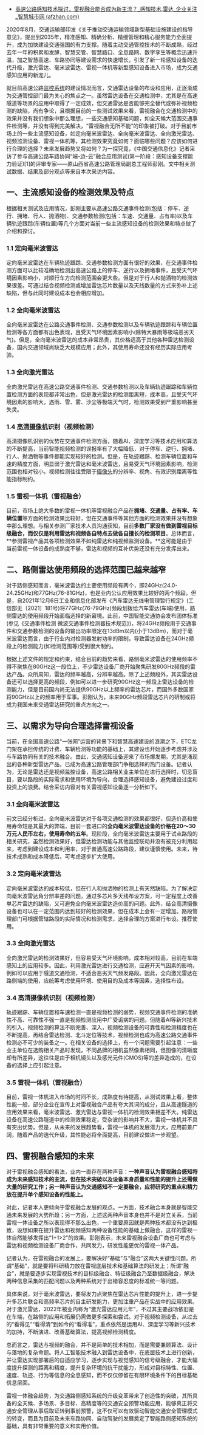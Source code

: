 - [高速公路感知技术探讨，雷视融合能否成为新主流？_感知技术,雷达_企业关注_智慧城市网 (afzhan.com)](https://www.afzhan.com/news/detail/88896.html)

2020年8月，交通运输部印发《关于推动交通运输领域新型基础设施建设的指导意见》，提出到2035年，精准感知、精确分析、精细管理和精心服务能力全面提升，成为加快建设交通强国的有力支撑。随着主动交通管控技术的不断成熟，经过去年一年的积累和发酵，智慧交管、智慧路口、全息路网、数字孪生等概念迅速升温，加之智慧高速、车路协同等建设需求的快速增长，引发了新一轮感知设备的迭代升级，激光雷达、毫米波雷达、雷视一体机等新型感知设备进入市场，成为交通感知应用的新宠儿。

就目前高速公路[监控系统](https://www.afzhan.com/chanpin-2764.html)的建设情况而言，交通雷达设备的布设和应用，正逐渐成为交通管控部门最为关心的焦点之一。虽然雷达设备在交通检测中，尤其是在高速隧道等场景的应用中取得了一定成效，但交通雷达是否能够完全替代或弥补视频检测的缺陷，尚有争论，且根据目前的一些测试效果来看，雷视融合在交通检测中的效果并没有我们想象中那么理想，一些交通感知基础问题，如全天候大范围交通事件检测等，并没有得到完美解决，“雷视融合无所不能”的印象被打破。对于目前市场上的一些主流感知设备，如定向毫米波雷达、全向毫米波雷达、全向激光雷达、视频监测设备、雷视一体机等，其检测效果究竟如何？面临哪些问题？应该如何进行合理的选择？未来发展趋势又将如何？为一探究竟，《中国交通信息化》记者采访了参与高速公路车路协同“端-边-云”融合应用测试(第一阶段：感知设备支撑能力验证)[1]的评审专家——原山西省高速公路管理局副总工程师彭刚。文中相关测试数据、结果及部分观点等来自本次采访内容。

## 一、主流感知设备的检测效果及特点

根据相关测试及应用情况，彭刚主要从高速公路交通事件检测(包括：停车、逆行、拥堵、行人、抛洒物)、交通参数检测(包括：车速、交通量、占有率)以及车辆轨迹跟踪(车辆位置)等几个方面对当前一些主流感知设备的检测效果和特点做了介绍和探讨。

### 1.1 定向毫米波雷达

定向毫米波雷达在车辆轨迹跟踪、交通参数检测方面有很好的效果，在交通事件检测方面可以比较准确地检测出高速公路上的停车、逆行以及拥堵事件，且受天气环境因素影响小，对顺行车方向检测范围会更大些。但是对于行人和抛洒物的检测效果很差。可通过结合视频检测或增加雷达芯片数量以及天线数量的方式来弥补上述缺陷，但与此同时建设成本也会相应增加。

### 1.2 全向毫米波雷达

全向毫米波雷达在公路交通事件检测、交通参数检测以及车辆轨迹跟踪和车辆位置检测等各方面都有出色表现，且受天气环境因素影响小(除特大暴雨等极端恶劣天气)。但是，全向毫米波雷达的成本非常昂贵，其价格远高于其他各种雷达检测设备，国内交通领域尚缺乏大规模应用；此外，其使用寿命还没有经历实际应用考验。

### 1.3 全向激光雷达

全向激光雷达在高速公路交通事件检测、交通参数检测以及车辆轨迹跟踪和车辆位置检测方面的表现都非常出色，但是激光雷达的检测距离短，成本高，且受天气环境因素的影响大，遇雨、雪、雾、沙尘等极端天气时，检测效果受到严重影响甚至失灵。

### 1.4 [高清摄像机](https://www.afzhan.com/chanpin-2933.html)识别（视频检测）

高清摄像机识别的优势在交通事件检测方面，随着AI、深度学习等技术应用和算法的不断提高，当前智能视频检测的误报率有了大幅降低，对于停车、逆行、拥堵、行人、抛洒物等事件都能实现较好的检测。但是，在轨迹跟踪、检测车辆位置和车速的精度方面，明显弱于激光雷达和毫米波雷达，且易受天气环境因素影响，检测范围也相对较小。视频检测往往受限于[摄像头](https://www.afzhan.com/chanpin-3074.html)的分辨率、视角、有效识别距离等性能指标制约。

### 1.5 雷视一体机（雷视融合）

目前，市场上绝大多数的雷视一体机等雷视融合产品在**拥堵、交通量、占有率、车辆位置**等方面的检测效果比较好，但在交通事件等其他方面的检测效果并没有想象中那么理想。与相关参测厂家技术人员沟通获知，目前**多数厂家没有做到雷视目标级融合，而仅仅是利用雷达和视频各自特点去做各自擅长的检测项目**。总体而言，**参测雷视产品其各项检测效果不如纯雷达和纯视频监测设备。**这可能是由于当前雷视一体设备的成熟度不够，雷达和视频的互补优势还没有充分发挥出来。

## 二、路侧雷达使用频段的选择范围已越来越窄

对于路侧感知而言，毫米波雷达的主要使用频段有两个，即24GHz(24.0-24.25GHz)和77GHz(76-81GHz)，也是业内公认应用效果比较好的两个频段。但是，自2021年12月6日工业和信息化部发布《汽车雷达无线电管理暂行规定》(工信部无〔2021〕181号)将77GHz(76-79GHz)频段划拨给汽车雷达(车端)使用，路侧雷达的使用频段开始面临选择的新窘境。此前，中国智能交通协会发布团体标准(参见《交通事件检测 微波交通事件检测器技术规范》)，将24GHz频段用于交通事件和交通参数检测的设备的输出功率限定在13dBm以内(小于13dBm)，而对于毫米波雷达而言，由于行业内对检测器发射功率的限制，导致雷达设备在24GHz频段上的检测能力(如检测范围等)受到很大制约。

根据上述文件的规定和约束，结合目前的趋势来看，路侧毫米波雷达的使用频率不得不聚焦在80GHz这一段位上，不少雷达设备厂商开始聚焦研发80GHz频段的雷达产品。众所周知，雷达的频率越高，分辨率越高。除了上述频段外，其实雷达设备还可以选择更高的频段，例如可以进一步研究90GHz这一频段上雷达设备的检测能力，但是目前国内尚无法提供90GHz以上频率的雷达芯片，而国外多数国家将90GHz以上的频率用于军事。彭刚认为，未来90GHz频段雷达芯片的研制或将成为我国未来交通雷达研究的重点方向之一。

## 三、以需求为导向合理选择雷视设备

当前，在全国高速公路“一张网”运营的背景下和智慧高速建设的浪潮之下，ETC龙门架在承担传统的计费、车辆检测等功能的基础上，其建设也开始逐步考虑并涉及与车路协同有关的技术融合。由此，交通感知设备迎来了市场爆发期，尤其是涌现出的各种新型雷达产品，已成为高速公路管理部门争相选择的热门设备。记者认为，无论是雷达还是视频监控设备，高速公路相关业主单位在进行选择时，切忌盲目，要以路段的实际需求和使用环境为导向，合理选择感知设备，避免建设过度和投资上的浪费。结合采访内容对有关雷视感知设备逐一分析如下。

### 3.1 全向毫米波雷达

前文已经分析过，全向毫米波雷达对于各项交通检测的效果都很好，但造价高和使用寿命短是其最大的弊端，目前一套进口的**全向毫米波雷达设备的价格在20～30万元人民币左右，使用寿命约五年**。现阶段，全向毫米波雷达主要用于试点路段的相关研究，虽然检测效果好，但雷达检测功能与其他监控联动并没有被充分利用起来，考虑到建设成本和利用率，对于普通高速公路路段，建议谨慎使用。未来，待技术成熟和成本降低后，可考虑逐步扩大使用。

### 3.2 定向毫米波雷达

定向毫米波雷达的成本较低，但在行人和抛洒物的检测上有天然缺陷。为了解决定向毫米波雷达角分辨率差的问题，通过多芯片多天线布设方案，可一定程度上改善单芯片雷达的缺陷，又可避免全向毫米波雷达造价高的问题。此外，结合高清摄像设备也可以在一定范围内达到较好的检测效果，但在成本上会有一定增加。路段管理部门可根据管辖路段的实际情况和检测需求，选择合理的方案进行布设。推荐使用。

### 3.3  全向激光雷达

全向激光雷达的检测效果好，但容易受天气环境影响，成本相对较高，目前在车端感知上的应用较多。因此，利用激光雷达进行交通检测，应避开天气因素的影响，例如可以应用于隧道交通检测，不适合恶劣天气频发路段。因此，全向激光雷达在路侧端的使用，应统筹考虑使用环境、使用目的及成本等因素，选择性布设。 

### 3.4 高清摄像机识别（视频检测）

轨迹跟踪、车辆位置和车速检测一直是视频检测的弱势，视频交通事件检测的准确性不高、可靠性不强一直是视频检测应用中广受诟病的问题。但随着AI等新兴技术的引入，视频检测的算法不断完善、深入，视频检测设备的可靠性和检测精度也在不断提高，再结合雷达检测、北斗定位等技术，视频检测也成为高速公路交通事件检测必不可少的装备之一。在相关设备的选择上，有一个问题需要引起注意：一些业主单位在选购相关产品时发现，不同品牌的相机虽然像素相同，但图像的清晰度却有所差异，这往往是由于相机镜头以及感光元件(CMOS)等的差异造成的，在设备的选择上应引起注意。

### 3.5 雷视一体机（雷视融合）

目前，雷视一体机进入市场的时间不长，成熟度有待提高，从测试效果上看，整体性能一般，部分企业在宣传上对雷视融合产品有夸大其词的成分，且从高速隧道的应用效果来看，毫米波雷达、激光雷达与雷视一体机的检测效果相差不大。纯雷达设备在高速公路隧道中的检测效果稳定，受杂波的影响并不大，雷视一体机并不具有突出优势。但是，从未来的发展趋势看，雷视一体机的发展潜力大，应用前景广阔，随着产品的迭代升级，其性能必将全面提高，目前建议做进一步观望。 

## 四、雷视融合感知的未来

对于雷视融合感知的看法，业内一直存在两种声音：**一种声音认为雷视融合感知将成为未来感知技术的主流，但在技术突破以及设备本身质量和性能的提升上还需做大量的研究工作；另一种声音认为交通感知不一定要融合，应将研究的重点和精力放在提升单个感知设备的性能上。**

对此，记者本人更倾向于雷视融合发展的观点。一方面，技术融合本身就是智能交通未来发展的大势所趋；另一方面，上述这两种声音本身也并不是对立关系，当前雷视一体设备之所以表现得不那么出色，一个重要原因就是两种技术都没有达到极致，设想如果在提升雷达和视频感知两种设备性能的基础上做融合，这样的雷视一体自然能够发挥出“1+1>2”的效果。彭刚表示，未来雷视融合设备厂商也可考虑与雷达和视频检测设备厂商合作，共同发力，研发性能更优的雷视一体产品。

记者认为，在雷视融合的发展上，要解决好“基础”与“融合”这两大关键性问题。所谓“基础”，就是要将科研精力放在雷视底层技术和基础算法的研发上；所谓“融合”，就是要逐步实现雷视技术的目标级融合、特征级融合乃至数据级融合，解决两种信息采集的匹配问题以及两种系统对于出错容忍度的标准统一等问题。

具体来说，对于毫米波雷达，要将发力点聚焦在雷达芯片性能的提升上，进一步提升多芯片联合和高频率芯片的自主研发能力，更加注重产品在实战中的应用效果。对于激光雷达，2022年被业内称为“激光雷达应用元年”，不过其主要战场依旧是在车端，在路侧的应用和拓展仍需做更多探索和尝试。对于视频检测设备，从过去的“看得见”“看得清”到如今的“看得准”，重点依然是运用AI、深度学习等新兴技术的加持，不断演进、改善基础算法，提高视频检测精度。

总而言之，雷达与视频的融合，并不是简单的技术相加，而是需要兼顾算法、设计与落地的复杂命题。将人工智能技术融入到雷达设备中，在底层技术上进行创新，并让雷达实现部署后的自适应学习，逐步实现与视觉感知的信号级融合，才能大幅度提升探测的距离和精度，提升复杂环境的抗干扰能力，形成对目标特性、位置、速度、轨迹、行为等信息的全息感知，而不仅仅停留在有限环境条件下的目标基础信息层面。

雷视一体融合趋势，为交通路侧感知系统的升级变革带来了创造性的突破，其所具备的全天候、多场景、多目标、高精度等的交通安全预警功能应用，能够真正将交通安全管理从事后取证转到事前预警，这不仅可以有效驱动智能交通安全管理模式的转变，而且为目前及未来车路协同、自动驾驶的发展奠定了智能路侧感知系统的基础，具有非常重要的意义和实用价值。